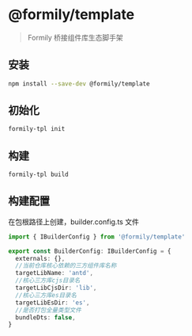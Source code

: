 # @formily/template

> Formily 桥接组件库生态脚手架

## 安装

```bash
npm install --save-dev @formily/template
```

## 初始化

```bash
formily-tpl init
```

## 构建

```bash
formily-tpl build
```

## 构建配置

在包根路径上创建，builder.config.ts 文件

```ts
import { IBuilderConfig } from '@formily/template'

export const BuilderConfig: IBuilderConfig = {
  externals: {},
  //当前仓库核心依赖的三方组件库名称
  targetLibName: 'antd',
  //核心三方库cjs目录名
  targetLibCjsDir: 'lib',
  //核心三方库es目录名
  targetLibEsDir: 'es',
  //是否打包全量类型文件
  bundleDts: false,
}
```
